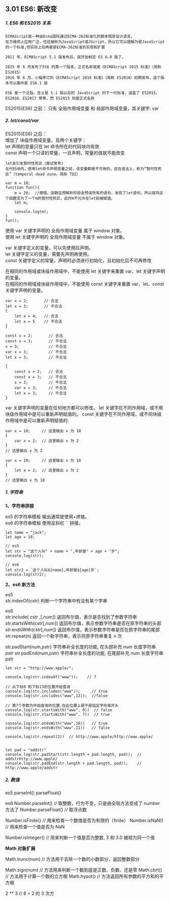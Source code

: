## 3.01 ES6: 新改变

##### 1. ES6 和 ES2015 关系

```
ECMAScript是一种由Ecma国际通过ECMA-262标准化的脚本程序设计语言。
在万维网上应用广泛，往往被称为JavaScript或JScript，所以它可以理解为是JavaScript的一个标准,但实际上后两者是ECMA-262标准的实现和扩展

2011 年，ECMAScript 5.1 版发布后，就开始制定 ES 6.0 版了。

2015 年 6 月发布了ES6 的第一个版本，正式名称就是《ECMAScript 2015 标准》（简称 ES2015）
2016 年 6 月，小幅修订的《ECMAScript 2016 标准》（简称 ES2016）如期发布，这个版本可以看作是 ES6.1 版

ES6 是一个泛指，含义是 5.1 版以后的 JavaScript 的下一代标准，涵盖了 ES2015、ES2016、ES2017 等等，而 ES2015 则是正式名称
```

ES2015(ES6) 之前：
只有 全局作用域变量 和 局部作用域变量，其关键字: var

##### 2. let/const/var

ES2015(ES6) 之后：  
增加了 块级作用域变量，及两个关键字：  
let 声明的变量只在 let 命令所在的代码块内有效  
const 声明一个只读的常量，一旦声明，常量的值就不能改变

```
let会引发暂时性死区（面试常考)
在代码块内，使用let命令声明变量之前，该变量都是不可用的。这在语法上，称为“暂时性死区”（temporal dead zone，简称 TDZ）

var m = 10;
function fun(){
    m = 20;  //报错。函数在预解析阶段会预读所有的语句，发现了let语句，所以就将这个函数变为了一个m的暂时性死区，此时m不允许在let前被赋值。
    let m;

    console.log(m);
}
fun();
```

使用 var 关键字声明的 全局作用域变量 属于 window 对象。  
使用 let 关键字声明的 全局作用域变量 不属于 window 对象。

var 关键字定义的变量，可以先使用后声明。  
let 关键字定义的变量，需要先声明再使用。  
const 关键字定义的常量，声明时必须进行初始化，且初始化后不可再修改

在相同的作用域或块级作用域中，不能使用 let 关键字来重置 var、let 关键字声明的变量。  
在相同的作用域或块级作用域中，不能使用 const 关键字来重置 var、let、const 关键字声明的变量。

```
var x = 2;       // 合法
let x = 3;       // 不合法
{
    let x = 4;   // 合法
    let x = 5    // 不合法
}

const x = 2;       // 合法
const x = 3;       // 不合法
x = 3;             // 不合法
var x = 3;         // 不合法
let x = 3;         // 不合法

{
    const x = 2;   // 合法
    const x = 3;   // 不合法
    x = 3;         // 不合法
    var x = 3;     // 不合法
    let x = 3;     // 不合法
}

```

var 关键字声明的变量在任何地方都可以修改。
let 关键字在不同作用域，或不用块级作用域中是可以重新声明赋值的。
const 关键字在不同作用域，或不同块级作用域中是可以重新声明赋值的:

```
var x = 10;     // 这里输出 x 为 10
{
    var x = 2;  // 这里输出 x 为 2
}
// 这里输出 x 为 2

var x = 10;     // 这里输出 x 为 10
{
    let x = 2;  // 这里输出 x 为 2
}
// 这里输出 x 为 10
```

##### 1. 字符串

**1、字符串拼接**

es5 的字符串模板 输出通常是使用+拼接。  
es6 的字符串模板 使用反斜杠 `` 拼接。

```
let name = "jack";
let age = 18;

// es5
let str = "这个人叫" + name + ",年龄是" + age + "岁";
console.log(str);

// es6
let str2 = `这个人叫${name},年龄是${age}岁`;
console.log(str2);
```

**2、es6 新方法**

es5  
str.indexOf(cstr) 判断一个字符串中有没有某个字串

es6  
str.include( cstr ,[,num]) 返回布尔值，表示是否找到了参数字符串
str.startsWith(cstr[,num]) 返回布尔值，表示参数字符串是否在原字符串的头部
str.endsWith(cstr[,num]) 返回布尔值，表示参数字符串是否在原字符串的尾部
str.repeat(n) 返回一个新字符串，表示将原字符串重复 n 次

str.padStart(num,pstr) 字符串补全长度的功能, 在头部补充 num 长度字符串 pstr
str.padEnd(num,pstr) 字符串补全长度的功能, 在尾部补充 num 长度字符串 pstr

```
let str = "http://www.apple/";

console.log(str.indexOf("www"));    // 7

// 从下标0 和下标13的位置开始查询
console.log(str.includes("www"));     // true
console.log(str.includes("www",13));  //false

// 第7个参数为开始查询的位置,在此位置上是不是指定字符串开头
console.log(str.startsWith("www", 0))  // false
console.log(str.startsWith("www", 7))  // true

console.log(str.endsWith("www",10))   // true
console.log(str.endsWith("www",11))   // false

console.log(str.repeat(2))  // http://www.apple/http://www.apple/


let pad = "addstr"
console.log(str.padStart(str.length + pad.length, pad));  // addstrhttp://www.apple/
console.log(str.padEnd(str.length + pad.length, pad));    // http://www.apple/addstr

```

##### 2. 数值

es5
parseInt()
parseFloat()

es6
Number.parseInt() // 取整数，行为不变，只是由全局方法变成了 number 方法了
Number.parseFloat() // 取浮点数

Number.isFinite() // 用来检查一个数值是否为有限的（finite）
Number.isNaN() // 用来检查一个值是否为 NaN

Number.isInteger() // 用来判断一个值是否为整数, 3 和 3.0 被视为同一个值

**Math 对象扩展**

Math.trunc(num) // 方法用于去除一个数的小数部分，返回整数部分

Math.sign(num) // 方法用来判断一个数到底是正数、负数、还是零
Math.cbrt() // 方法用于计算一个数的立方根
Math.hypot() // 方法返回所有参数的平方和的平方根

2 \*\* 3 // 8 = 2 的 3 次方
